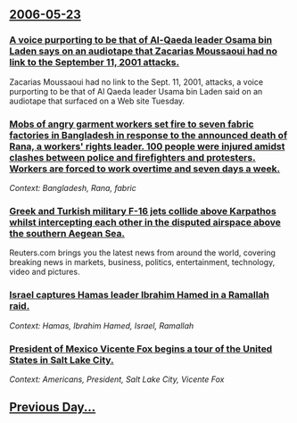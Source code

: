 ## [2006-05-23](/news/2006/05/23/index.md)

### [ A voice purporting to be that of Al-Qaeda leader Osama bin Laden says on an audiotape that Zacarias Moussaoui had no link to the September 11, 2001 attacks. ](/news/2006/05/23/a-voice-purporting-to-be-that-of-al-qaeda-leader-osama-bin-laden-says-on-an-audiotape-that-zacarias-moussaoui-had-no-link-to-the-september.md)
Zacarias Moussaoui had no link to the Sept. 11, 2001, attacks, a voice purporting to be that of Al Qaeda leader Usama bin Laden said on an audiotape that surfaced on a Web site Tuesday.

### [ Mobs of angry garment workers set fire to seven fabric factories in Bangladesh in response to the announced death of Rana, a workers' rights leader. 100 people were injured amidst clashes between police and firefighters and protesters. Workers are forced to work overtime and seven days a week.](/news/2006/05/23/mobs-of-angry-garment-workers-set-fire-to-seven-fabric-factories-in-bangladesh-in-response-to-the-announced-death-of-rana-a-workers-right.md)
_Context: Bangladesh, Rana, fabric_

### [ Greek and Turkish military F-16 jets collide above Karpathos whilst intercepting each other in the disputed airspace above the southern Aegean Sea. ](/news/2006/05/23/greek-and-turkish-military-f-16-jets-collide-above-karpathos-whilst-intercepting-each-other-in-the-disputed-airspace-above-the-southern-aeg.md)
Reuters.com brings you the latest news from around the world, covering breaking news in markets, business, politics, entertainment, technology, video and pictures.

### [ Israel captures Hamas leader Ibrahim Hamed in a Ramallah raid. ](/news/2006/05/23/israel-captures-hamas-leader-ibrahim-hamed-in-a-ramallah-raid.md)
_Context: Hamas, Ibrahim Hamed, Israel, Ramallah_

### [ President of Mexico Vicente Fox begins a tour of the United States in Salt Lake City.](/news/2006/05/23/president-of-mexico-vicente-fox-begins-a-tour-of-the-united-states-in-salt-lake-city.md)
_Context: Americans, President, Salt Lake City, Vicente Fox_

## [Previous Day...](/news/2006/05/22/index.md)

